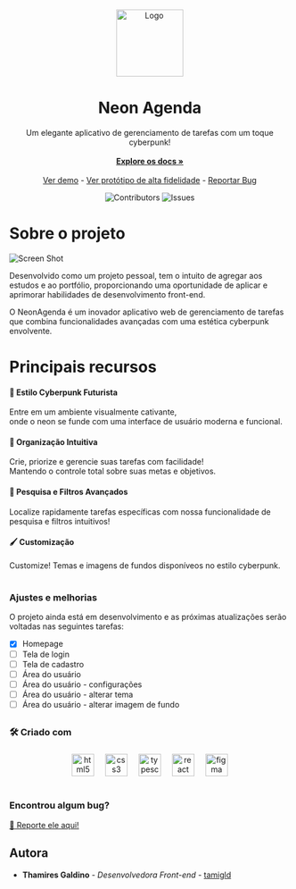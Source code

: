 <br/>
<p align="center">
  <a href="https://github.com/tamigld/neon-agenda">
    <img src="https://firebasestorage.googleapis.com/v0/b/neon-agenda.appspot.com/o/letralogo-neonAgenda.png?alt=media&token=810b409f-6f11-4ab4-8744-fab0134bda56&_gl=1*1hu9et0*_ga*OTkzMDE5MjQ4LjE2OTM2Nzk1Mjk.*_ga_CW55HF8NVT*MTY5NzA2NjA5OS4yNS4xLjE2OTcwNjYyMDcuNDAuMC4w" alt="Logo" width="120" height="120">
  </a>

  <h1 align="center">Neon Agenda</h1>

  <p align="center">
    Um elegante aplicativo de gerenciamento de tarefas com um toque cyberpunk!
    <br/>
    <br/>
    <a href="https://github.com/tamigld/neon-agenda"><strong>Explore os docs »</strong></a>
    <br/>
    <br/>
    <a href="https://neon-agenda.vercel.app/" target="_blank">Ver demo</a>
    -
    <a href="https://www.figma.com/proto/KPPhuo07WBBLwdTE0nHrMs/NeonAgenda?type=design&node-id=209-64&t=JxsQ4kSVLnlVFpkY-1&scaling=scale-down-width&page-id=209%3A63&starting-point-node-id=209%3A64&mode=design" target="_blank">Ver protótipo de alta fidelidade</a>
    -
    <a href="https://github.com/tamigld/neon-agenda/issues">Reportar Bug</a>
  </p>
</p>

<div align="center">
  
![Contributors](https://img.shields.io/github/contributors/tamigld/neon-agenda?color=dark-green) ![Issues](https://img.shields.io/github/issues/tamigld/neon-agenda) 

</div>

# Sobre o projeto

![Screen Shot](https://firebasestorage.googleapis.com/v0/b/neon-agenda.appspot.com/o/Homepage.png?alt=media&token=7d5a2add-7cda-4c7b-856a-c99dcbffd5ee&_gl=1*19eup06*_ga*OTkzMDE5MjQ4LjE2OTM2Nzk1Mjk.*_ga_CW55HF8NVT*MTY5NzA2NjA5OS4yNS4xLjE2OTcwNjY0NzkuNDcuMC4w)

Desenvolvido como um projeto pessoal, tem o intuito de agregar aos estudos e ao portfólio, proporcionando uma oportunidade de aplicar e aprimorar habilidades de desenvolvimento front-end.

O NeonAgenda é um inovador aplicativo web de gerenciamento de tarefas que combina funcionalidades avançadas com uma estética cyberpunk envolvente. 


# Principais recursos
<h4>👾 Estilo Cyberpunk Futurista </h4>
<p> Entre em um ambiente visualmente cativante, <br> onde o neon se funde com uma interface de usuário moderna e funcional. </p>
    
<h4>📑 Organização Intuitiva </h4> 
<p> Crie, priorize e gerencie suas tarefas com facilidade! <br> Mantendo o controle total sobre suas metas e objetivos. </p>
  
<h4>🔎 Pesquisa e Filtros Avançados </h4>
<p> Localize rapidamente tarefas específicas com nossa funcionalidade de pesquisa e filtros intuitivos!</p>

<h4>🖌 Customização </h4>
<p> Customize! Temas e imagens de fundos disponíveos no estilo cyberpunk.</p>

#

### Ajustes e melhorias

O projeto ainda está em desenvolvimento e as próximas atualizações serão voltadas nas seguintes tarefas:

- [x] Homepage
- [ ] Tela de login
- [ ] Tela de cadastro
- [ ] Área do usuário
- [ ] Área do usuário - configurações
- [ ] Área do usuário - alterar tema
- [ ] Área do usuário - alterar imagem de fundo

##

<h3 align="left">🛠 Criado com</h3>

###

<div align="center">
  <img src="https://cdn.jsdelivr.net/gh/devicons/devicon/icons/html5/html5-original.svg" height="40" alt="html5 logo"  />
  <img width="12" />
  <img src="https://cdn.jsdelivr.net/gh/devicons/devicon/icons/css3/css3-original.svg" height="40" alt="css3 logo"  />
  <img width="12" />
  <img src="https://cdn.jsdelivr.net/gh/devicons/devicon/icons/typescript/typescript-original.svg" height="40" alt="typescript logo"  />
  <img width="12" />
  <img src="https://cdn.jsdelivr.net/gh/devicons/devicon/icons/react/react-original.svg" height="40" alt="react logo"  />
  <img width="12" />
  <img src="https://cdn.jsdelivr.net/gh/devicons/devicon/icons/figma/figma-original.svg" height="40" alt="figma logo"  />
</div>

#

### Encontrou algum bug?
[🐞 Reporte ele aqui!](https://github.com/tamigld/neon-agenda/issues)
  

## Autora

* **Thamires Galdino** - *Desenvolvedora Front-end* - [tamigld](https://github.com/tamigld/)
